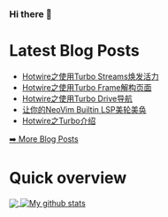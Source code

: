 ### Hi there 👋

<!--
**xfyuan/xfyuan** is a ✨ _special_ ✨ repository because its `README.md` (this file) appears on your GitHub profile.

Here are some ideas to get you started:

- 🔭 I’m currently working on ...
- 🌱 I’m currently learning ...
- 👯 I’m looking to collaborate on ...
- 🤔 I’m looking for help with ...
- 💬 Ask me about ...
- 📫 How to reach me: ...
- 😄 Pronouns: ...
- ⚡ Fun fact: ...
-->

# Latest Blog Posts
<!-- BLOG-POST-LIST:START -->
- [Hotwire之使用Turbo Streams焕发活力](http://xfyuan.github.io/2021/03/hotwire-turbo-streams/)
- [Hotwire之使用Turbo Frame解构页面](http://xfyuan.github.io/2021/03/hotwire-turbo-frame/)
- [Hotwire之使用Turbo Drive导航](http://xfyuan.github.io/2021/03/hotwire-turbo-drive/)
- [让你的NeoVim Builtin LSP美轮美奂](http://xfyuan.github.io/2021/03/a-awesome-neovim-lsp-plugin/)
- [Hotwire之Turbo介绍](http://xfyuan.github.io/2021/03/hotwire-turbo-introduction/)
<!-- BLOG-POST-LIST:END -->
<p><a href="https://xfyuan.github.io/">➡️ More Blog Posts</a></p>

# Quick overview
<a href="https://github.com/anuraghazra/github-readme-stats">
  <!-- Change the `github-readme-stats.anuraghazra1.vercel.app` to `github-readme-stats.vercel.app`  -->
  <img align="center" src="https://github-readme-stats.anuraghazra1.vercel.app/api/top-langs/?username=xfyuan" />
</a>
<a href="https://github.com/anuraghazra/github-readme-stats">
  <img align="center" src="https://github-readme-stats.anuraghazra1.vercel.app/api?username=xfyuan&show_icons=true&line_height=27" alt="My github stats" />
</a>  
